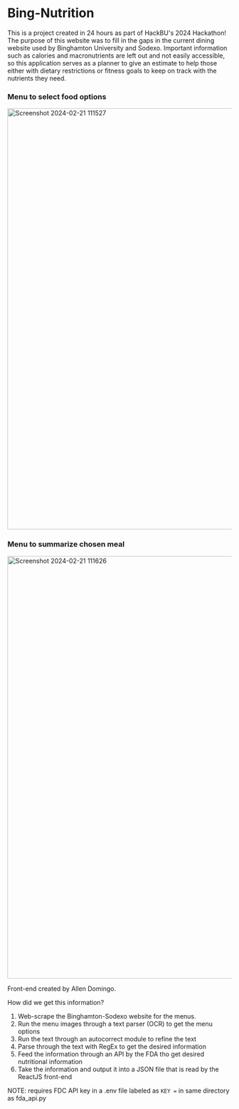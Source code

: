 # Bing-Nutrition

This is a project created in 24 hours as part of HackBU's 2024 Hackathon!
The purpose of this website was to fill in the gaps in the current dining website used by Binghamton University and Sodexo. Important information such as calories and macronutrients are left out and not easily accessible, so this application serves as a planner to give an estimate to help those either with dietary restrictions or fitness goals to keep on track with the nutrients they need.

### Menu to select food options
<img width="946" alt="Screenshot 2024-02-21 111527" src="https://github.com/jjuettn1/Hackathon2024/assets/112440034/3c0bb36e-962c-4809-8775-8eb35137a381">

### Menu to summarize chosen meal

<img width="949" alt="Screenshot 2024-02-21 111626" src="https://github.com/jjuettn1/Hackathon2024/assets/112440034/0c5676ab-b5b2-48cc-89ce-03e47a8611de">

Front-end created by Allen Domingo.

How did we get this information?

1. Web-scrape the Binghamton-Sodexo website for the menus.
2. Run the menu images through a text parser (OCR) to get the menu options
3. Run the text through an autocorrect module to refine the text
4. Parse through the text with RegEx to get the desired information
5. Feed the information through an API by the FDA tho get desired nutritional information
6. Take the information and output it into a JSON file that is read by the ReactJS front-end




NOTE: requires FDC API key in a .env file labeled as `KEY =` in same directory as fda_api.py

